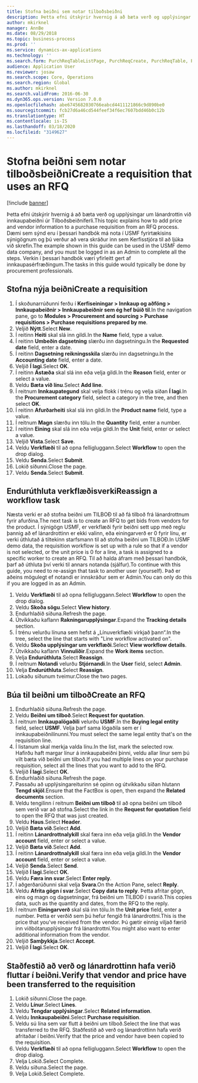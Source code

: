 ```yaml
---
title: Stofna beiðni sem notar tilboðsbeiðni
description: Þetta efni útskýrir hvernig á að bæta verð og upplýsingar um lánardrottin við innkaupabeiðni úr Tilboðsbeiðniferli.
author: mkirknel
manager: AnnBe
ms.date: 08/29/2018
ms.topic: business-process
ms.prod: ''
ms.service: dynamics-ax-applications
ms.technology: ''
ms.search.form: PurchReqTableListPage, PurchReqCreate, PurchReqTable, PurchReqLineRelatedDocuments, EcoResCategorySingleLookup, PurchReqWorkflowDropDialog, WorkflowSubmitDialog, WorkflowStatus, WorkflowWorkItemActionDialog, WorkflowUserListLookup, PurchReqCopyRFQ, SysDataAreaSelectLookup, PurchRFQCaseTable, PurchRFQEditLines, PurchRFQReplyTable, UnitOfMeasureLookup
audience: Application User
ms.reviewer: josaw
ms.search.scope: Core, Operations
ms.search.region: Global
ms.author: mkirknel
ms.search.validFrom: 2016-06-30
ms.dyn365.ops.version: Version 7.0.0
ms.openlocfilehash: abe6745682030766eabcd4411121866c9d890be0
ms.sourcegitcommit: fcb27d6a46cd544feef34f6ec7607bdd46b0c12b
ms.translationtype: HT
ms.contentlocale: is-IS
ms.lasthandoff: 03/18/2020
ms.locfileid: "3149627"
---
```

# <a name="create-a-requisition-that-uses-an-rfq"></a><span data-ttu-id="577a6-103">Stofna beiðni sem notar tilboðsbeiðni</span><span class="sxs-lookup"><span data-stu-id="577a6-103">Create a requisition that uses an RFQ</span></span>

[!include [banner](../../includes/banner.md)]

<span data-ttu-id="577a6-104">Þetta efni útskýrir hvernig á að bæta verð og upplýsingar um lánardrottin við innkaupabeiðni úr Tilboðsbeiðniferli.</span><span class="sxs-lookup"><span data-stu-id="577a6-104">This topic explains how to add price and vendor information to a purchase requisition from an RFQ process.</span></span> <span data-ttu-id="577a6-105">Dæmi sem sýnd eru í þessari handbók má nota í USMF fyrirtækisins sýnigögnum og þú verður að vera skráður inn sem Kerfisstjóra til að ljúka við skrefin.</span><span class="sxs-lookup"><span data-stu-id="577a6-105">The example shown in this guide can be used in the USMF demo data company, and you must be logged in as an Admin to complete all the steps.</span></span> <span data-ttu-id="577a6-106">Verkin í þessari handbók væri yfirleitt gert af innkaupasérfræðingum.</span><span class="sxs-lookup"><span data-stu-id="577a6-106">The tasks in this guide would typically be done by procurement professionals.</span></span>


## <a name="create-a-requisition"></a><span data-ttu-id="577a6-107">Stofna nýja beiðni</span><span class="sxs-lookup"><span data-stu-id="577a6-107">Create a requisition</span></span>
1. <span data-ttu-id="577a6-108">Í skoðunarrúðunni ferðu í **Kerfiseiningar > Innkaup og aðföng > Innkaupabeiðnir > Innkaupabeiðnir sem ég hef búið til**.</span><span class="sxs-lookup"><span data-stu-id="577a6-108">In the navigation pane, go to **Modules > Procurement and sourcing > Purchase requisitions > Purchase requisitions prepared by me**.</span></span>
2. <span data-ttu-id="577a6-109">Veljið **Nýtt**.</span><span class="sxs-lookup"><span data-stu-id="577a6-109">Select **New**.</span></span>
3. <span data-ttu-id="577a6-110">Í reitinn **Heiti** skal slá inn gildi.</span><span class="sxs-lookup"><span data-stu-id="577a6-110">In the **Name** field, type a value.</span></span>
4. <span data-ttu-id="577a6-111">Í reitinn **Umbeðin dagsetning** slærðu inn dagsetningu.</span><span class="sxs-lookup"><span data-stu-id="577a6-111">In the **Requested date** field, enter a date.</span></span>
5. <span data-ttu-id="577a6-112">Í reitinn **Dagsetning reikningsskila** slærðu inn dagsetningu.</span><span class="sxs-lookup"><span data-stu-id="577a6-112">In the **Accounting date** field, enter a date.</span></span>
6. <span data-ttu-id="577a6-113">Veljið **Í lagi**.</span><span class="sxs-lookup"><span data-stu-id="577a6-113">Select **OK**.</span></span>
7. <span data-ttu-id="577a6-114">Í reitinn **Ástæða** skal slá inn eða velja gildi.</span><span class="sxs-lookup"><span data-stu-id="577a6-114">In the **Reason** field, enter or select a value.</span></span>
8. <span data-ttu-id="577a6-115">Veldu **Bæta við línu**.</span><span class="sxs-lookup"><span data-stu-id="577a6-115">Select **Add line**.</span></span>
9. <span data-ttu-id="577a6-116">Í reitnum **Innkaupategund** skal velja flokk í trénu og velja síðan **Í lagi**.</span><span class="sxs-lookup"><span data-stu-id="577a6-116">In the **Procurement category** field, select a category in the tree, and then select **OK**.</span></span>
10. <span data-ttu-id="577a6-117">Í reitinn **Afurðarheiti** skal slá inn gildi.</span><span class="sxs-lookup"><span data-stu-id="577a6-117">In the **Product name** field, type a value.</span></span>
11. <span data-ttu-id="577a6-118">Í reitnum **Magn** slærðu inn tölu.</span><span class="sxs-lookup"><span data-stu-id="577a6-118">In the **Quantity** field, enter a number.</span></span>
12. <span data-ttu-id="577a6-119">Í reitinn **Eining** skal slá inn eða velja gildi.</span><span class="sxs-lookup"><span data-stu-id="577a6-119">In the **Unit** field, enter or select a value.</span></span>
13. <span data-ttu-id="577a6-120">Veljið **Vista**.</span><span class="sxs-lookup"><span data-stu-id="577a6-120">Select **Save**.</span></span>
14. <span data-ttu-id="577a6-121">Veldu **Verkflæði** til að opna felligluggann.</span><span class="sxs-lookup"><span data-stu-id="577a6-121">Select **Workflow** to open the drop dialog.</span></span>
15. <span data-ttu-id="577a6-122">Veldu **Senda**.</span><span class="sxs-lookup"><span data-stu-id="577a6-122">Select **Submit**.</span></span>
16. <span data-ttu-id="577a6-123">Lokið síðunni.</span><span class="sxs-lookup"><span data-stu-id="577a6-123">Close the page.</span></span>
17. <span data-ttu-id="577a6-124">Veldu **Senda**.</span><span class="sxs-lookup"><span data-stu-id="577a6-124">Select **Submit**.</span></span>

## <a name="reassign-a-workflow-task"></a><span data-ttu-id="577a6-125">Endurúthluta verkflæðisverki</span><span class="sxs-lookup"><span data-stu-id="577a6-125">Reassign a workflow task</span></span>
<span data-ttu-id="577a6-126">Næsta verki er að stofna beiðni um TILBOÐ til að fá tilboð frá lánardrottnum fyrir afurðina.</span><span class="sxs-lookup"><span data-stu-id="577a6-126">The next task is to create an RFQ to get bids from vendors for the product.</span></span> <span data-ttu-id="577a6-127">Í sýnigögn USMF, er verkflæði fyrir beiðni sett upp með reglu þannig að ef lánardrottinn er ekki valinn, eða einingarverð er 0 fyrir línu, er verki úthlutað á tiltekinn starfsmann til að stofna beiðni um TILBOÐ.</span><span class="sxs-lookup"><span data-stu-id="577a6-127">In USMF demo data, the requisition workflow is set up with a rule so that if a vendor is not selected, or the unit price is 0 for a line, a task is assigned to a specific worker to create an RFQ.</span></span> <span data-ttu-id="577a6-128">Til að halda áfram með þessari handbók, þarf að úthluta því verki til annars notanda (sjálfur).</span><span class="sxs-lookup"><span data-stu-id="577a6-128">To continue with this guide, you need to re-assign that task to another user (yourself).</span></span> <span data-ttu-id="577a6-129">Það er aðeins mögulegt ef notandi er innskráður sem er Admin.</span><span class="sxs-lookup"><span data-stu-id="577a6-129">You can only do this if you are logged in as an Admin.</span></span>  

1. <span data-ttu-id="577a6-130">Veldu **Verkflæði** til að opna felligluggann.</span><span class="sxs-lookup"><span data-stu-id="577a6-130">Select **Workflow** to open the drop dialog.</span></span>
2. <span data-ttu-id="577a6-131">Veldu **Skoða sögu**.</span><span class="sxs-lookup"><span data-stu-id="577a6-131">Select **View history**.</span></span>
3. <span data-ttu-id="577a6-132">Endurhlaðið síðuna.</span><span class="sxs-lookup"><span data-stu-id="577a6-132">Refresh the page.</span></span>
4. <span data-ttu-id="577a6-133">Útvíkkaðu kaflann **Rakningarupplýsingar**.</span><span class="sxs-lookup"><span data-stu-id="577a6-133">Expand the **Tracking details** section.</span></span>
5. <span data-ttu-id="577a6-134">Í trénu velurðu línuna sem hefst á „Línuverkflæði virkjað þann“.</span><span class="sxs-lookup"><span data-stu-id="577a6-134">In the tree, select the line that starts with "Line workflow activated on".</span></span>
6. <span data-ttu-id="577a6-135">Veldu **Skoða upplýsingar um verkflæði**.</span><span class="sxs-lookup"><span data-stu-id="577a6-135">Select **View workflow details**.</span></span>
7. <span data-ttu-id="577a6-136">Útvíkkaðu kaflann **Vinnuliðir**.</span><span class="sxs-lookup"><span data-stu-id="577a6-136">Expand the **Work items** section.</span></span>
8. <span data-ttu-id="577a6-137">Velja **Endurúthluta**.</span><span class="sxs-lookup"><span data-stu-id="577a6-137">Select **Reassign**.</span></span>
9. <span data-ttu-id="577a6-138">Í reitnum **Notandi** velurðu **Stjórnandi**.</span><span class="sxs-lookup"><span data-stu-id="577a6-138">In the **User** field, select **Admin**.</span></span>
10. <span data-ttu-id="577a6-139">Velja **Endurúthluta**.</span><span class="sxs-lookup"><span data-stu-id="577a6-139">Select **Reassign**.</span></span>
11. <span data-ttu-id="577a6-140">Lokaðu síðunum tveimur.</span><span class="sxs-lookup"><span data-stu-id="577a6-140">Close the two pages.</span></span>

## <a name="create-an-rfq"></a><span data-ttu-id="577a6-141">Búa til beiðni um tilboð</span><span class="sxs-lookup"><span data-stu-id="577a6-141">Create an RFQ</span></span>

1. <span data-ttu-id="577a6-142">Endurhlaðið síðuna.</span><span class="sxs-lookup"><span data-stu-id="577a6-142">Refresh the page.</span></span>
2. <span data-ttu-id="577a6-143">Veldu **Beiðni um tilboð**.</span><span class="sxs-lookup"><span data-stu-id="577a6-143">Select **Request for quotation**.</span></span>
3. <span data-ttu-id="577a6-144">Í reitnum **Innkaupalögaðili** velurðu **USMF**.</span><span class="sxs-lookup"><span data-stu-id="577a6-144">In the **Buying legal entity** field, select **USMF**.</span></span> <span data-ttu-id="577a6-145">Velja þarf sama lögaðila sem er í innkaupabeiðnilínunni.</span><span class="sxs-lookup"><span data-stu-id="577a6-145">You must select the same legal entity that's on the requisition line.</span></span>  
4. <span data-ttu-id="577a6-146">Í listanum skal merkja valda línu.</span><span class="sxs-lookup"><span data-stu-id="577a6-146">In the list, mark the selected row.</span></span> <span data-ttu-id="577a6-147">Hafirðu haft margar línur á innkaupabeiðni þinni, veldu allar línur sem þú vilt bæta við beiðni um tilboð.</span><span class="sxs-lookup"><span data-stu-id="577a6-147">If you had multiple lines on your purchase requisition, select all the lines that you want to add to the RFQ.</span></span>  
5. <span data-ttu-id="577a6-148">Veljið **Í lagi**.</span><span class="sxs-lookup"><span data-stu-id="577a6-148">Select **OK**.</span></span>
6. <span data-ttu-id="577a6-149">Endurhlaðið síðuna.</span><span class="sxs-lookup"><span data-stu-id="577a6-149">Refresh the page.</span></span>
7. <span data-ttu-id="577a6-150">Passaðu að upplýsingareiturinn sé opinn og útvíkkaðu síðan hlutann **Tengd skjöl**.</span><span class="sxs-lookup"><span data-stu-id="577a6-150">Ensure that the FactBox is open, then expand the **Related documents** section.</span></span>
8. <span data-ttu-id="577a6-151">Veldu tengilinn í reitnum **Beiðni um tilboð** til að opna beiðni um tilboð sem verið var að stofna.</span><span class="sxs-lookup"><span data-stu-id="577a6-151">Select the link in the **Request for quotation** field to open the RFQ that was just created.</span></span>
9. <span data-ttu-id="577a6-152">Veldu **Haus**.</span><span class="sxs-lookup"><span data-stu-id="577a6-152">Select **Header**.</span></span>
10. <span data-ttu-id="577a6-153">Veljið **Bæta við**.</span><span class="sxs-lookup"><span data-stu-id="577a6-153">Select **Add**.</span></span>
11. <span data-ttu-id="577a6-154">Í reitinn **Lánardrottnalykill** skal færa inn eða velja gildi.</span><span class="sxs-lookup"><span data-stu-id="577a6-154">In the **Vendor account** field, enter or select a value.</span></span>
12. <span data-ttu-id="577a6-155">Veljið **Bæta við**.</span><span class="sxs-lookup"><span data-stu-id="577a6-155">Select **Add**.</span></span>
13. <span data-ttu-id="577a6-156">Í reitinn **Lánardrottnalykill** skal færa inn eða velja gildi.</span><span class="sxs-lookup"><span data-stu-id="577a6-156">In the **Vendor account** field, enter or select a value.</span></span>
14. <span data-ttu-id="577a6-157">Veljið **Senda**.</span><span class="sxs-lookup"><span data-stu-id="577a6-157">Select **Send**.</span></span>
15. <span data-ttu-id="577a6-158">Veljið **Í lagi**.</span><span class="sxs-lookup"><span data-stu-id="577a6-158">Select **OK**.</span></span>
16. <span data-ttu-id="577a6-159">Veldu **Færa inn svar**.</span><span class="sxs-lookup"><span data-stu-id="577a6-159">Select **Enter reply**.</span></span>
17. <span data-ttu-id="577a6-160">Í aðgerðarúðunni skal velja **Svara**.</span><span class="sxs-lookup"><span data-stu-id="577a6-160">On the Action Pane, select **Reply**.</span></span>
18. <span data-ttu-id="577a6-161">Veldu **Afrita gögn í svar**.</span><span class="sxs-lookup"><span data-stu-id="577a6-161">Select **Copy data to reply**.</span></span> <span data-ttu-id="577a6-162">Þetta afritar gögn, eins og magn og dagsetningar, frá beiðni um TILBOÐ í svarið.</span><span class="sxs-lookup"><span data-stu-id="577a6-162">This copies data, such as the quantity and dates, from the RFQ to the reply.</span></span>  
19. <span data-ttu-id="577a6-163">Í reitnum **Einingarverð** skal slá inn tölu.</span><span class="sxs-lookup"><span data-stu-id="577a6-163">In the **Unit price** field, enter a number.</span></span> <span data-ttu-id="577a6-164">Þetta er verðið sem þú hefur fengið frá lánardrottni.</span><span class="sxs-lookup"><span data-stu-id="577a6-164">This is the price that you've received from the vendor.</span></span> <span data-ttu-id="577a6-165">Þú gætir einnig viljað færið inn viðbótarupplýsingar frá lánardrottni.</span><span class="sxs-lookup"><span data-stu-id="577a6-165">You might also want to enter additional information from the vendor.</span></span>  
20. <span data-ttu-id="577a6-166">Veljið **Samþykkja**.</span><span class="sxs-lookup"><span data-stu-id="577a6-166">Select **Accept**.</span></span>
21. <span data-ttu-id="577a6-167">Veljið **Í lagi**.</span><span class="sxs-lookup"><span data-stu-id="577a6-167">Select **OK**.</span></span>

## <a name="verify-that-vendor-and-price-have-been-transferred-to-the-requisition"></a><span data-ttu-id="577a6-168">Staðfestið að verð og lánardrottinn hafa verið fluttar í beiðni.</span><span class="sxs-lookup"><span data-stu-id="577a6-168">Verify that vendor and price have been transferred to the requisition</span></span>
1. <span data-ttu-id="577a6-169">Lokið síðunni.</span><span class="sxs-lookup"><span data-stu-id="577a6-169">Close the page.</span></span>
2. <span data-ttu-id="577a6-170">Veldu **Línur**.</span><span class="sxs-lookup"><span data-stu-id="577a6-170">Select **Lines**.</span></span>
3. <span data-ttu-id="577a6-171">Veldu **Tengdar upplýsingar**.</span><span class="sxs-lookup"><span data-stu-id="577a6-171">Select **Related information**.</span></span>
4. <span data-ttu-id="577a6-172">Veldu **Innkaupabeiðni**.</span><span class="sxs-lookup"><span data-stu-id="577a6-172">Select **Purchase requisition**.</span></span>
5. <span data-ttu-id="577a6-173">Veldu sú lína sem var flutt á beiðni um tilboð.</span><span class="sxs-lookup"><span data-stu-id="577a6-173">Select the line that was transferred to the RFQ.</span></span> <span data-ttu-id="577a6-174">Staðfestið að verð og lánardrottinn hafa verið afritaðar í beiðni.</span><span class="sxs-lookup"><span data-stu-id="577a6-174">Verify that the price and vendor have been copied to the requisition.</span></span>  
6. <span data-ttu-id="577a6-175">Veldu **Verkflæði** til að opna felligluggann.</span><span class="sxs-lookup"><span data-stu-id="577a6-175">Select **Workflow** to open the drop dialog.</span></span>
7. <span data-ttu-id="577a6-176">Velja Lokið.</span><span class="sxs-lookup"><span data-stu-id="577a6-176">Select Complete.</span></span>
8. <span data-ttu-id="577a6-177">Veldu síðuna.</span><span class="sxs-lookup"><span data-stu-id="577a6-177">Select the page.</span></span>
9. <span data-ttu-id="577a6-178">Velja Lokið.</span><span class="sxs-lookup"><span data-stu-id="577a6-178">Select Complete.</span></span>

